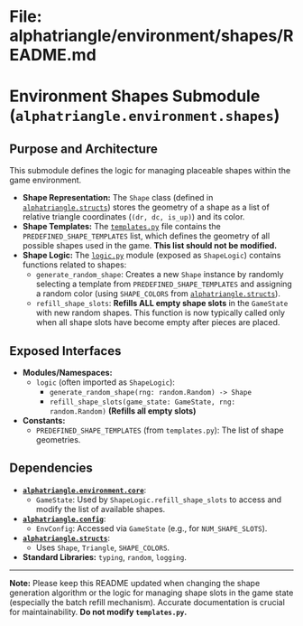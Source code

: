 # File: alphatriangle/environment/shapes/README.md
# Environment Shapes Submodule (`alphatriangle.environment.shapes`)

## Purpose and Architecture

This submodule defines the logic for managing placeable shapes within the game environment.

-   **Shape Representation:** The `Shape` class (defined in [`alphatriangle.structs`](../../structs/README.md)) stores the geometry of a shape as a list of relative triangle coordinates (`(dr, dc, is_up)`) and its color.
-   **Shape Templates:** The [`templates.py`](templates.py) file contains the `PREDEFINED_SHAPE_TEMPLATES` list, which defines the geometry of all possible shapes used in the game. **This list should not be modified.**
-   **Shape Logic:** The [`logic.py`](logic.py) module (exposed as `ShapeLogic`) contains functions related to shapes:
    -   `generate_random_shape`: Creates a new `Shape` instance by randomly selecting a template from `PREDEFINED_SHAPE_TEMPLATES` and assigning a random color (using `SHAPE_COLORS` from [`alphatriangle.structs`](../../structs/README.md)).
    -   `refill_shape_slots`: **Refills ALL empty shape slots** in the `GameState` with new random shapes. This function is now typically called only when all shape slots have become empty after pieces are placed.

## Exposed Interfaces

-   **Modules/Namespaces:**
    -   `logic` (often imported as `ShapeLogic`):
        -   `generate_random_shape(rng: random.Random) -> Shape`
        -   `refill_shape_slots(game_state: GameState, rng: random.Random)` **(Refills all empty slots)**
-   **Constants:**
    -   `PREDEFINED_SHAPE_TEMPLATES` (from `templates.py`): The list of shape geometries.

## Dependencies

-   **[`alphatriangle.environment.core`](../core/README.md)**:
    -   `GameState`: Used by `ShapeLogic.refill_shape_slots` to access and modify the list of available shapes.
-   **[`alphatriangle.config`](../../config/README.md)**:
    -   `EnvConfig`: Accessed via `GameState` (e.g., for `NUM_SHAPE_SLOTS`).
-   **[`alphatriangle.structs`](../../structs/README.md)**:
    -   Uses `Shape`, `Triangle`, `SHAPE_COLORS`.
-   **Standard Libraries:** `typing`, `random`, `logging`.

---

**Note:** Please keep this README updated when changing the shape generation algorithm or the logic for managing shape slots in the game state (especially the batch refill mechanism). Accurate documentation is crucial for maintainability. **Do not modify `templates.py`.**